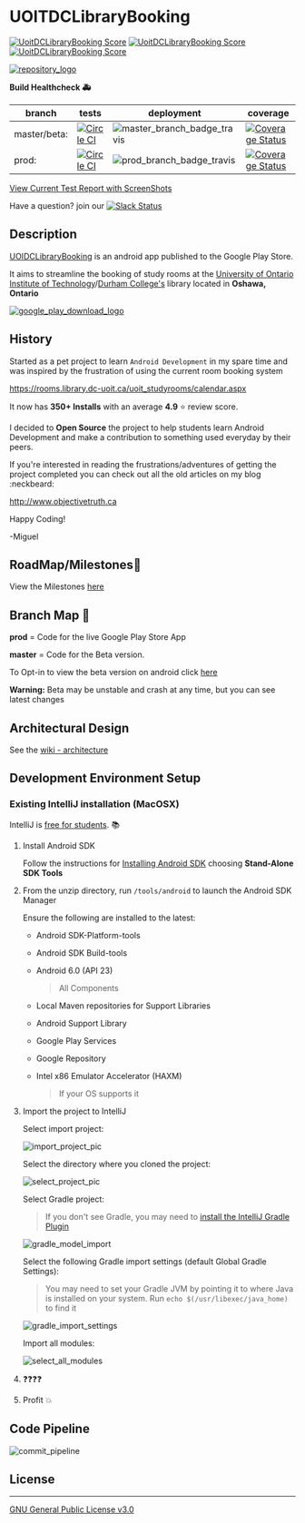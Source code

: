 # UOITDCLibraryBooking

[![UoitDCLibraryBooking Score](http://svg.badgerlife.com/play/com.objectivetruth.uoitlibrarybooking/score)](https://play.google.com/store/apps/details?id=com.objectivetruth.uoitlibrarybooking)
[![UoitDCLibraryBooking Score](http://svg.badgerlife.com/play/com.objectivetruth.uoitlibrarybooking/reviews)](https://play.google.com/store/apps/details?id=com.objectivetruth.uoitlibrarybooking)
[![UoitDCLibraryBooking Score](http://svg.badgerlife.com/play/com.objectivetruth.uoitlibrarybooking/downloads)](https://play.google.com/store/apps/details?id=com.objectivetruth.uoitlibrarybooking)

[![repository_logo](readme_pictures/repository_logo.png)](https://play.google.com/store/apps/details?id=com.objectivetruth.uoitlibrarybooking)


**Build Healthcheck :ambulance:**

| branch | tests | deployment | coverage |
| --- | --- | --- | --- |
| master/beta: | [![Circle CI](https://circleci.com/gh/ObjectiveTruth/UoitDCLibraryBooking/tree/master.svg?style=shield)](https://circleci.com/gh/ObjectiveTruth/UoitDCLibraryBooking/tree/master) | ![master_branch_badge_travis](https://travis-ci.org/ObjectiveTruth/UoitDCLibraryBooking.svg?branch=master) | [![Coverage Status](https://coveralls.io/repos/github/ObjectiveTruth/UoitDCLibraryBooking/badge.svg?branch=master)](https://coveralls.io/github/ObjectiveTruth/UoitDCLibraryBooking?branch=master) |
| prod: | [![Circle CI](https://circleci.com/gh/ObjectiveTruth/UoitDCLibraryBooking/tree/prod.svg?style=shield)](https://circleci.com/gh/ObjectiveTruth/UoitDCLibraryBooking/prod/beta) | ![prod_branch_badge_travis](https://travis-ci.org/ObjectiveTruth/UoitDCLibraryBooking.svg?branch=prod)  | [![Coverage Status](https://coveralls.io/repos/github/ObjectiveTruth/UoitDCLibraryBooking/badge.svg?branch=prod)](https://coveralls.io/github/ObjectiveTruth/UoitDCLibraryBooking?branch=prod) |


[View Current Test Report with ScreenShots](http://testreports.uoitdclibrarybooking.objectivetruth.ca/)



Have a question? join our
[![Slack Status](https://uoitlibrarybooking-slackin.herokuapp.com/badge.svg)](https://uoitlibrarybooking-slackin.herokuapp.com/)

## Description

[UOIDCLibraryBooking](https://play.google.com/store/apps/details?id=com.objectivetruth.uoitlibrarybooking) is an android app published to the Google Play Store.

It aims to streamline the booking of study rooms at the [University of Ontario Institute of Technology](https://www.uoit.ca)/[Durham College's](https://www.durhamcollege.ca) library located in **Oshawa, Ontario**

[![google_play_download_logo](readme_pictures/Google-Play-button.png)](https://play.google.com/store/apps/details?id=com.objectivetruth.uoitlibrarybooking)


## History

Started as a pet project to learn `Android Development` in my spare time and was inspired by the frustration of using the current room booking system

https://rooms.library.dc-uoit.ca/uoit_studyrooms/calendar.aspx

It now has **350+ Installs** with an average **4.9** :star: review score.

I decided to **Open Source** the project to help students learn Android Development and make a contribution to something used everyday by their peers.

If you're interested in reading the frustrations/adventures of getting the project completed you can check out all the old articles on my blog :neckbeard:

http://www.objectivetruth.ca

Happy Coding!

-Miguel

## RoadMap/Milestones:page_with_curl:

View the Milestones [here](https://github.com/ObjectiveTruth/UoitDCLibraryBooking/milestones)

## Branch Map :rotating_light:

**prod** = Code for the live Google Play Store App

**master** = Code for the Beta version.

To Opt-in to view the beta version on android click [here](https://play.google.com/apps/testing/com.objectivetruth.uoitlibrarybooking)

  **Warning:** Beta may be unstable and crash at any time, but you can see latest changes
  
## Architectural Design

See the [wiki - architecture](https://github.com/ObjectiveTruth/UoitDCLibraryBooking/wiki/Architecture-%28DI%29)

## Development Environment Setup

### Existing IntelliJ installation (MacOSX)

IntelliJ is [free for students](https://www.jetbrains.com/student/). :books:

1. Install Android SDK

    Follow the instructions for [Installing Android SDK](http://developer.android.com/sdk/installing/index.html) choosing **Stand-Alone SDK Tools**

2. From the unzip directory, run `/tools/android` to launch the Android SDK Manager

    Ensure the following are installed to the latest:

    * Android SDK-Platform-tools

    * Android SDK Build-tools

    * Android 6.0 (API 23) 

        >All Components

    * Local Maven repositories for Support Libraries
    
    * Android Support Library

    * Google Play Services
    
    * Google Repository

    * Intel x86 Emulator Accelerator (HAXM)
    
        >If your OS supports it

3. Import the project to IntelliJ

    Select import project:

    ![import_project_pic](readme_pictures/import_project.png)

    Select the directory where you cloned the project:

    ![select_project_pic](readme_pictures/select_project.png)

    Select Gradle project:

    >If you don't see Gradle, you may need to [install the IntelliJ Gradle Plugin](https://github.com/ObjectiveTruth/UoitDCLibraryBooking/wiki/Installing-IntelliJ-Gradle-Plugin)

    ![gradle_model_import](readme_pictures/gradle_import.png)

    Select the following Gradle import settings (default Global Gradle Settings):
        
    >You may need to set your Gradle JVM by pointing it to where Java is installed on your system. Run `echo $(/usr/libexec/java_home)` to find it

    ![gradle_import_settings](readme_pictures/gradle_import_settings.png)

    Import all modules:

    ![select_all_modules](readme_pictures/select_all_modules.png)

4. :question::question::question::question:

5. Profit :boom:

## Code Pipeline

![commit_pipeline](readme_pictures/UoitDCLibraryBookingCommitPipelines.png)


## License

--------

[GNU General Public License v3.0](http://choosealicense.com/licenses/gpl-3.0/#)


